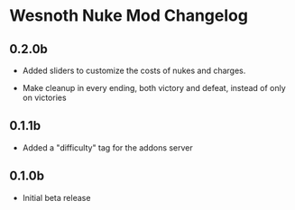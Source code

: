 # Wesnoth Nuke Mod Changelog

## 0.2.0b

- Added sliders to customize the costs of nukes and charges.

- Make cleanup in every ending, both victory and defeat, instead of only on victories

## 0.1.1b

- Added a "difficulty" tag for the addons server

## 0.1.0b

- Initial beta release
